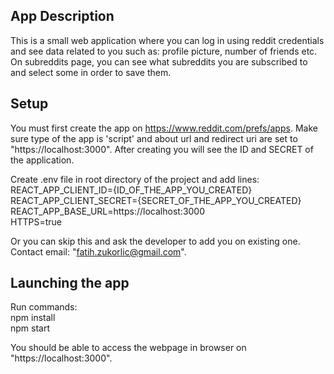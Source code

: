 ## App Description

This is a small web application where you can log in using reddit credentials and see data related to you such as: profile picture, number of friends etc. On subreddits page, you can see what subreddits you are subscribed to and select some in order to save them.

## Setup

You must first create the app on https://www.reddit.com/prefs/apps. Make sure type of the app is 'script' and about url and redirect uri are set to "https://localhost:3000". After creating you will see the ID and SECRET of the application.

Create .env file in root directory of the project and add lines:<br/>
REACT_APP_CLIENT_ID={ID_OF_THE_APP_YOU_CREATED}<br/>
REACT_APP_CLIENT_SECRET={SECRET_OF_THE_APP_YOU_CREATED}<br/>
REACT_APP_BASE_URL=https://localhost:3000<br/>
HTTPS=true<br/>

Or you can skip this and ask the developer to add you on existing one. Contact email: "fatih.zukorlic@gmail.com".

## Launching the app

Run commands:<br/>
npm install<br/>
npm start<br/>

You should be able to access the webpage in browser on "https://localhost:3000".
